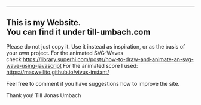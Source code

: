 
-----------------------------------------
  This is my Website.                    
  You can find it under till-umbach.com  
-----------------------------------------

Please do not just copy it. 
Use it instead as inspiration, or as the basis of your own project. 
For the animated SVG-Waves check:https://library.superhi.com/posts/how-to-draw-and-animate-an-svg-wave-using-javascript
For the animated score I used: https://maxwellito.github.io/vivus-instant/

Feel free to comment if you have suggestions how to improve the site. 

Thank you!
Till Jonas Umbach


